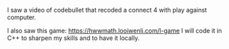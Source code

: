 
I saw a video of codebullet that recoded a connect 4 with play against computer.

I also saw this game: https://hwwmath.looiwenli.com/l-game
I will code it in C++ to sharpen my skills and to have it locally.

